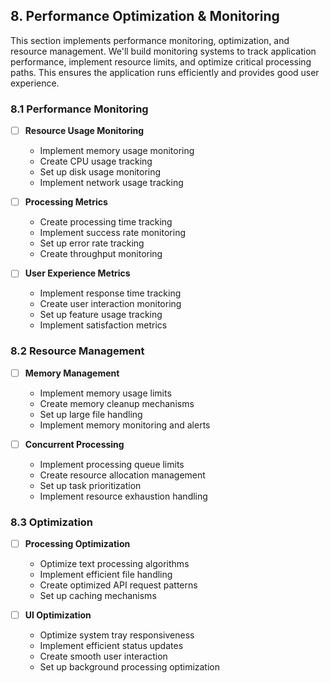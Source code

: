 ## 8. Performance Optimization & Monitoring

This section implements performance monitoring, optimization, and resource management. We'll build monitoring systems to track application performance, implement resource limits, and optimize critical processing paths. This ensures the application runs efficiently and provides good user experience.

### 8.1 Performance Monitoring
- [ ] **Resource Usage Monitoring**
  - Implement memory usage monitoring
  - Create CPU usage tracking
  - Set up disk usage monitoring
  - Implement network usage tracking

- [ ] **Processing Metrics**
  - Create processing time tracking
  - Implement success rate monitoring
  - Set up error rate tracking
  - Create throughput monitoring

- [ ] **User Experience Metrics**
  - Implement response time tracking
  - Create user interaction monitoring
  - Set up feature usage tracking
  - Implement satisfaction metrics

### 8.2 Resource Management
- [ ] **Memory Management**
  - Implement memory usage limits
  - Create memory cleanup mechanisms
  - Set up large file handling
  - Implement memory monitoring and alerts

- [ ] **Concurrent Processing**
  - Implement processing queue limits
  - Create resource allocation management
  - Set up task prioritization
  - Implement resource exhaustion handling

### 8.3 Optimization
- [ ] **Processing Optimization**
  - Optimize text processing algorithms
  - Implement efficient file handling
  - Create optimized API request patterns
  - Set up caching mechanisms

- [ ] **UI Optimization**
  - Optimize system tray responsiveness
  - Implement efficient status updates
  - Create smooth user interaction
  - Set up background processing optimization 